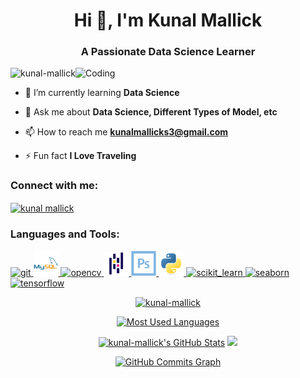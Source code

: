 <h1 align="center">Hi 👋, I'm Kunal Mallick</h1>
<h3 align="center">A Passionate Data Science Learner</h3>
<img align="right" alt="Coding" width="400" src="https://i.pinimg.com/originals/52/b7/36/52b736f2c6e739118e5b9a32a21434ea.gif">

<p align="left"> <img src="https://komarev.com/ghpvc/?username=kunal-mallick&label=Profile%20views&color=0e75b6&style=flat" alt="kunal-mallick" /> </p>

- 🌱 I’m currently learning **Data Science**

- 💬 Ask me about **Data Science, Different Types of Model, etc**

- 📫 How to reach me **kunalmallicks3@gmail.com**

- ⚡ Fun fact **I Love Traveling**

<h3 align="left">Connect with me:</h3>
<p align="left">
<a href="https://linkedin.com/in/kunal mallick" target="blank"><img align="center" src="https://raw.githubusercontent.com/rahuldkjain/github-profile-readme-generator/master/src/images/icons/Social/linked-in-alt.svg" alt="kunal mallick" height="30" width="40" /></a>
</p>


<h3 align="left">Languages and Tools:</h3>
<p align="left"> <a href="https://git-scm.com/" target="_blank" rel="noreferrer"> <img src="https://www.vectorlogo.zone/logos/git-scm/git-scm-icon.svg" alt="git" width="40" height="40"/> </a> <a href="https://www.mysql.com/" target="_blank" rel="noreferrer"> <img src="https://raw.githubusercontent.com/devicons/devicon/master/icons/mysql/mysql-original-wordmark.svg" alt="mysql" width="40" height="40"/> </a> <a href="https://opencv.org/" target="_blank" rel="noreferrer"> <img src="https://www.vectorlogo.zone/logos/opencv/opencv-icon.svg" alt="opencv" width="40" height="40"/> </a> <a href="https://pandas.pydata.org/" target="_blank" rel="noreferrer"> <img src="https://raw.githubusercontent.com/devicons/devicon/2ae2a900d2f041da66e950e4d48052658d850630/icons/pandas/pandas-original.svg" alt="pandas" width="40" height="40"/> </a> <a href="https://www.photoshop.com/en" target="_blank" rel="noreferrer"> <img src="https://raw.githubusercontent.com/devicons/devicon/master/icons/photoshop/photoshop-line.svg" alt="photoshop" width="40" height="40"/> </a> <a href="https://www.python.org" target="_blank" rel="noreferrer"> <img src="https://raw.githubusercontent.com/devicons/devicon/master/icons/python/python-original.svg" alt="python" width="40" height="40"/> </a> <a href="https://scikit-learn.org/" target="_blank" rel="noreferrer"> <img src="https://upload.wikimedia.org/wikipedia/commons/0/05/Scikit_learn_logo_small.svg" alt="scikit_learn" width="40" height="40"/> </a> <a href="https://seaborn.pydata.org/" target="_blank" rel="noreferrer"> <img src="https://seaborn.pydata.org/_images/logo-mark-lightbg.svg" alt="seaborn" width="40" height="40"/> </a> <a href="https://www.tensorflow.org" target="_blank" rel="noreferrer"> <img src="https://www.vectorlogo.zone/logos/tensorflow/tensorflow-icon.svg" alt="tensorflow" width="40" height="40"/> </a> </p>

<p align="center"> <a href="https://github.com/ryo-ma/github-profile-trophy"><img src="https://github-profile-trophy.vercel.app/?username=kunal-mallick" alt="kunal-mallick" /></a> </p>

<p align="center"><a href="https://github.com/kunal-mallick"><img src="https://github-readme-stats.vercel.app/api/top-langs/?username=kunal-mallick&langs_count=10&title_color=f97316&text_color=000000&icon_color=6366f1&bg_color=ffffff&locale=en&custom_title=Most%20Used%20Languages" alt="Most Used Languages" /></a></p>

<p align="center"><a href="http://www.github.com/kunal-mallick"><img src="https://github-readme-stats.vercel.app/api?username=kunal-mallick&show_icons=true&locale=en" alt="kunal-mallick's GitHub Stats" /></a>
<a href="http://www.github.com/kunal-mallick"><img src="https://github-readme-streak-stats.herokuapp.com/?user=kunal-mallick&show_icons=true&locale=en" /></a></p>

<p align="center"><a href="http://www.github.com/kunal-mallick"><img src="https://github-readme-activity-graph.cyclic.app/graph?username=kunal-mallick&bg_color=ffffff&color=000000&line=6366f1&point=000000&area_color=ffffff&area=true&custom_title=GitHub%20Commits%20Graph"
alt="GitHub Commits Graph" /></a></p>
